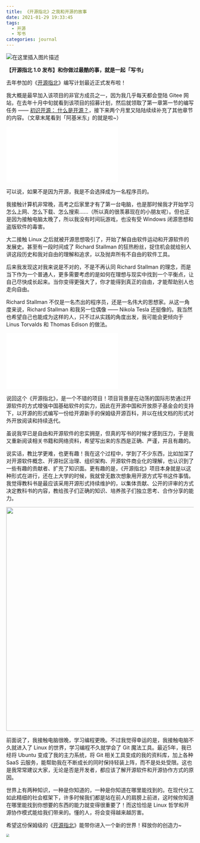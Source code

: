 ```yaml
---
title: 《开源指北》之我和开源的故事
date: 2021-01-29 19:33:45
tags: 
  - 开源
  - 写书
categories: journal
---
```


![在这里插入图片描述](https://img-blog.csdnimg.cn/20210129192536884.png)

**【开源指北 1.0 发布】和你做过最酷的事，就是一起「写书」**

去年参加的《[开源指北](https://gitee.com/opensource-guide)》编写计划最近正式发布啦！

我大概是最早加入该项目的非官方成员之一，因为我几乎每天都会登陆 Gitee 网站，在去年十月中旬就看到该项目的招募计划，然后就领取了第一章第一节的编写任务 —— [初识开源： 什么是开源？](https://gitee.com/gitee-community/opensource-guide/issues/I1TTMC)，接下来两个月里又陆陆续续补充了其他章节的内容。（文章末尾看到「阿基米东」的就是啦~）


<iframe src="//player.bilibili.com/player.html?aid=671252058&bvid=BV1pU4y147Fu&cid=288508137&page=1" scrolling="no" border="0" frameborder="no" framespacing="0" allowfullscreen="true"> </iframe>

可以说，如果不是因为开源，我是不会选择成为一名程序员的。

我接触计算机非常晚，高考之后家里才有了第一台电脑，也是那时候我才开始学习怎么上网、怎么下载、怎么搜索......（所以真的很羡慕现在的小朋友呢）。但也正是因为接触电脑太晚了，所以我没有时间玩游戏，也没有受 Windows 闭源思想和盗版软件的毒害。

大二接触 Linux 之后就被开源思想吸引了，开始了解自由软件运动和开源软件的发展史。甚至有一段时间成了 Richard Stallman 的狂热粉丝，捉住机会就给别人讲这段历史和我对自由的理解和追求，以及抛弃所有不自由的软件工具。

后来我发现这对我来说是不对的，不是不再认同 Richard Stallman 的理念，而是当下作为一个普通人，更多需要考虑的是如何在理想与现实中找到一个平衡点，让自己尽快成长起来。当你变得更强大了，你才能得到真正的自由，才能帮助别人也走向自由。

Richard Stallman 不仅是一名杰出的程序员，还是一名伟大的思想家。从这一角度来说，Richard Stallman 和我另一位偶像 —— Nikola Tesla 还挺像的。我当然也希望自己也能成为这样的人，只不过从实践的角度出发，我可能会更倾向于 Linus Torvalds 和 Thomas Edison 的做法。


<iframe src="//player.bilibili.com/player.html?aid=76947870&bvid=BV1VJ411R7h2&cid=131611138&page=1" scrolling="no" border="0" frameborder="no" framespacing="0" allowfullscreen="true"> </iframe>


说回这个《开源指北》，是一个不错的项目！项目背景是在动荡的国际形势通过开源软件的方式增强中国基础软件的实力，因此在开源中国和开放原子基金会的支持下，以开源的形式编写一份给开源新手的保姆级开源百科，并以在线文档的形式对外开放阅读和持续迭代。

虽说我早已是自由和开源软件的忠实拥趸，但真的写书的时候才感到压力，于是我又重新阅读相关书籍和网络资料，希望写出来的东西是正确、严谨，并且有趣的。

说实话，教比学更难，也更有趣！我在这个过程中，学到了不少东西，比如加深了对开源软件概念、开源社区治理、组织架构、开源软件商业化的理解，也认识到了一些有趣的贡献者、扩充了知识面。更有趣的是，《开源指北》项目本身就是以这种形式在进行，还在上大学的时候，我就曾无数次想象用开源方式写书这件事情。我觉得教科书是最应该采用开源形式持续维护的，以集体贡献、公开的评审的方式决定教科书的内容，教给孩子们正确的知识、培养孩子们独立思考、合作分享的能力。

<img src="https://img-blog.csdnimg.cn/20210129193115151.jpg" width="600" />


前面说了，我接触电脑很晚，学习编程更晚。不过我觉得幸运的是，我接触电脑不久就进入了 Linux 的世界，学习编程不久就学会了 Git 魔法工具。最近5年，我已经将 Ubuntu 变成了我的主力系统，将 Git 相关工具变成的我的资料库，加上各种 SaaS 云服务，能帮助我在不断成长的同时保持轻装上阵，而不是处处受限。这也是我常常建议大家，无论是否是开发者，都应该了解开源软件和开源协作方式的原因。

世界上有两种知识，一种是你知道的，一种是你知道在哪里能找到的。在现代分工如此精细的社会框架下，许多时候我们都是站在前人的肩膀上前进，这时候你知道在哪里能找到你想要的东西的能力就变得很重要了！而这恰恰是 Linux 哲学和开源协作模式能给我们带来的。懂的人，将会变得越来越厉害。

希望这份保姆级的《[开源指北](https://gitee.com/opensource-guide)》能带你进入一个新的世界！释放你的创造力~

<img src="https://img-blog.csdnimg.cn/20210129193133537.jpeg" style="zoom:50%;" />

